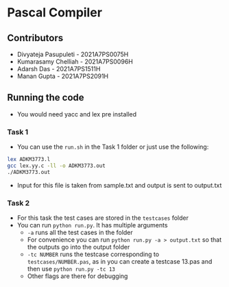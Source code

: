 # Pascal Compiler 

## Contributors
- Divyateja Pasupuleti - 2021A7PS0075H
- Kumarasamy Chelliah - 2021A7PS0096H
- Adarsh Das - 2021A7PS1511H
- Manan Gupta - 2021A7PS2091H

## Running the code
- You would need yacc and lex pre installed

### Task 1
- You can use the `run.sh` in the Task 1 folder or just use the following:
```sh
lex ADKM3773.l
gcc lex.yy.c -ll -o ADKM3773.out
./ADKM3773.out
```
- Input for this file is taken from sample.txt and output is sent to output.txt

### Task 2
- For this task the test cases are stored in the `testcases` folder
- You can run `python run.py`. It has multiple arguments
  - `-a` runs all the test cases in the folder 
  - For convenience you can run `python run.py -a > output.txt` so that the outputs go into the output folder
  - `-tc NUMBER` runs the testcase corresponding to `testcases/NUMBER.pas`, as in you can create a testcase 13.pas and then use `python run.py -tc 13`
  - Other flags are there for debugging